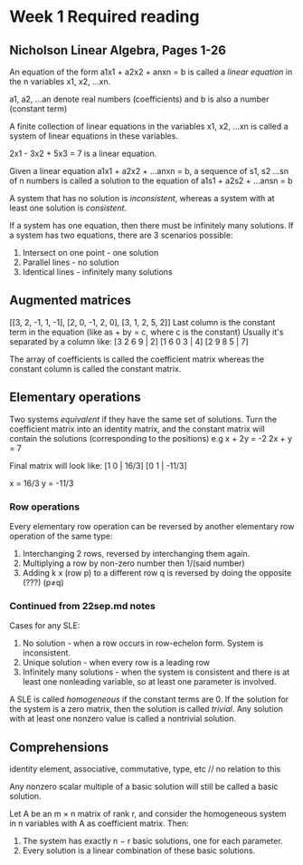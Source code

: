 # Week 1 Required reading
## Nicholson Linear Algebra, Pages 1-26

An equation of the form a1x1 + a2x2 + anxn = b is called a *linear equation* in the n variables x1, x2, ...xn.

a1, a2, ...an denote real numbers (coefficients) and b is also a number (constant term)

A finite collection of linear equations in the variables x1, x2, ...xn is called a system of linear equations in these variables.
 
2x1 - 3x2 + 5x3 = 7 is a linear equation.

Given a linear equation a1x1 + a2x2 + ...anxn = b, a sequence of s1, s2 ...sn of n numbers is called a solution to the equation of a1s1 + a2s2 + ...ansn = b

A system that has no solution is *inconsistent*, whereas a system with at least one solution is *consistent*.

If a system has one equation, then there must be infinitely many solutions.
If a system has two equations, there are 3 scenarios possible:
1. Intersect on one point - one solution
2. Parallel lines - no solution
3. Identical lines - infinitely many solutions

## Augmented matrices
[[3, 2, -1, 1, -1], [2, 0, -1, 2, 0], [3, 1, 2, 5, 2]]
Last column is the constant term in the equation (like as + by = c, where c is the constant)
Usually it's separated by a column like:
[3 2 6 9 | 2]
[1 6 0 3 | 4]
[2 9 8 5 | 7]

The array of coefficients is called the coefficient matrix whereas the constant column is called the constant matrix.

## Elementary operations
Two systems *equivalent* if they have the same set of solutions.
Turn the coefficient matrix into an identity matrix, and the constant matrix will contain the solutions (corresponding to the positions)
e.g 
x + 2y = -2
2x + y = 7

Final matrix will look like:
[1 0 | 16/3]
[0 1 | -11/3]

x = 16/3
y = -11/3

### Row operations
Every elementary row operation can be reversed by another elementary row operation of the same type:
1. Interchanging 2 rows, reversed by interchanging them again.
2. Multiplying a row by non-zero number then 1/(said number)
3. Adding k x (row p) to a different row q is reversed by doing the opposite (???) (p≠q)

### Continued from 22sep.md notes
Cases for any SLE:
1. No solution - when a row occurs in row-echelon form. System is inconsistent.
2. Unique solution - when every row is a leading row
3. Infinitely many solutions - when the system is consistent and there is at least one nonleading variable, so at least one parameter is involved.

A SLE is called *homogeneous* if the constant terms are 0.
If the solution for the system is a zero matrix, then the solution is called *trivial*.
Any solution with at least one nonzero value is called a nontrivial solution.

## Comprehensions
identity element, associative, commutative, type, etc // no relation to this



Any nonzero scalar multiple of a basic solution will still be called a basic solution.


Let A be an m × n matrix of rank r, and consider the homogeneous system in n variables with A as coefficient matrix. Then:
1. The system has exactly n − r basic solutions, one for each parameter. 
2. Every solution is a linear combination of these basic solutions.

